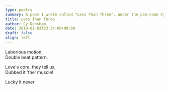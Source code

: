 ```yaml
---
type: poetry
summary: A poem I wrote called "Less Than Three", under the pen-name Cy Densham.
title: Less Than Three
author: Cy Densham
date: 2010-01-03T23:34:00+00:00
draft: false
align: left
---
```

Laborious motion,\
Double beat pattern.

Love's core, they tell us,\
Dubbed it 'the' muscle!

Lucky it never
